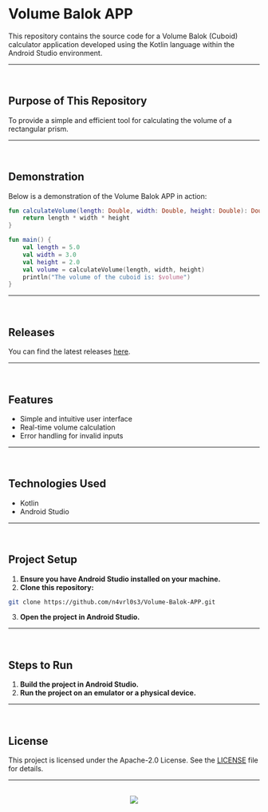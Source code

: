 # Volume Balok APP

This repository contains the source code for a Volume Balok (Cuboid) calculator application developed using the Kotlin language within the Android Studio environment.

<hr><br>

## Purpose of This Repository

To provide a simple and efficient tool for calculating the volume of a rectangular prism.

<hr><br>

## Demonstration

Below is a demonstration of the Volume Balok APP in action:

```kotlin
fun calculateVolume(length: Double, width: Double, height: Double): Double {
    return length * width * height
}

fun main() {
    val length = 5.0
    val width = 3.0
    val height = 2.0
    val volume = calculateVolume(length, width, height)
    println("The volume of the cuboid is: $volume")
}
```

<hr><br>

## Releases

You can find the latest releases [here](https://github.com/n4vrl0s3/Volume-Balok-APP/releases).

<hr><br>

## Features

- Simple and intuitive user interface
- Real-time volume calculation
- Error handling for invalid inputs

<hr><br>

## Technologies Used

- Kotlin
- Android Studio

<hr><br>

## Project Setup

1. **Ensure you have Android Studio installed on your machine.**
2. **Clone this repository:**

```bash
git clone https://github.com/n4vrl0s3/Volume-Balok-APP.git
```

3. **Open the project in Android Studio.**

<hr><br>

## Steps to Run

1. **Build the project in Android Studio.**
2. **Run the project on an emulator or a physical device.**

<hr><br>

## License

This project is licensed under the Apache-2.0 License. See the [LICENSE](LICENSE) file for details.

<hr><br>

<div align="center">
   <a href="https://www.instagram.com/n4vrl0s3/">
      <img src="https://capsule-render.vercel.app/api?type=waving&height=200&color=100:393E46,20:F7F7F7&section=footer&reversal=false&textBg=false&fontAlignY=50&descAlign=48&descAlignY=59"/>
   </a>
</div>
